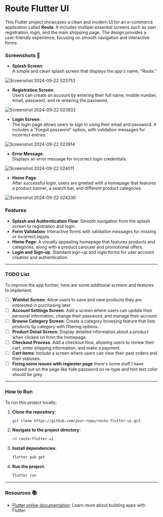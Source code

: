# Route Flutter UI

This Flutter project showcases a clean and modern UI for an e-commerce application called **Route**. It includes multiple essential screens such as user registration, login, and the main shopping page. The design provides a user-friendly experience, focusing on smooth navigation and interactive forms.

### Screenshots 📸

- **Splash Screen**:  
  A simple and clean splash screen that displays the app's name, "Route."

![Screenshot 2024-09-22 023753](https://github.com/user-attachments/assets/2bf7019f-c582-4bed-b2a5-885b2a0dbd94)


- **Registration Screen**:  
  Users can create an account by entering their full name, mobile number, email, password, and re-entering the password.

![Screenshot 2024-09-22 023932](https://github.com/user-attachments/assets/be833480-6c5f-41f6-8d70-3b0122d069b6)


- **Login Screen**:  
  The login page allows users to sign in using their email and password. It includes a "Forgot password" option, with validation messages for incorrect entries.
  
![Screenshot 2024-09-22 023914](https://github.com/user-attachments/assets/d1c57fd2-c129-4ade-a9b9-30c341e2b752)

- **Error Message**:  
  Displays an error message for incorrect login credentials.

![Screenshot 2024-09-22 024011](https://github.com/user-attachments/assets/d4afa813-e4ff-4fbe-b901-09c99689624f)


- **Home Page**:  
  After successful login, users are greeted with a homepage that features a product banner, a search bar, and different product categories.

![Screenshot 2024-09-22 024230](https://github.com/user-attachments/assets/550d7c4e-c120-4060-a12f-52611b48a4b0)


### Features

- **Splash and Authentication Flow**: Smooth navigation from the splash screen to registration and login.
- **Form Validation**: Interactive forms with validation messages for missing or incorrect inputs.
- **Home Page**: A visually appealing homepage that features products and categories, along with a product carousel and promotional offers.
- **Login and Sign-up**: Standard sign-up and login forms for user account creation and authentication.

---

### TODO List

To improve the app further, here are some additional screens and features to implement:

- [ ] **Wishlist Screen**: Allow users to save and view products they are interested in purchasing later.
- [ ] **Account Settings Screen**: Add a screen where users can update their personal information, change their password, and manage their account.
- [ ] **Browse Category Screen**: Create a category browsing feature that lists products by category with filtering options.
- [ ] **Product Detail Screen**: Display detailed information about a product when clicked on from the homepage.
- [ ] **Checkout Process**: Add a checkout flow, allowing users to review their cart, enter shipping information, and make a payment.
- [ ] **Cart items**: Include a screen where users can view their past orders and their statuses.
- [ ] **Fixing some issues with regiester page** there's some stuff I have missed out on the page like hide password on re-type and hint text color should be grey.

---

### How to Run

To run this project locally:

1. **Clone the repository**:
    ```bash
    git clone https://github.com/your-repo/route-flutter-ui.git
    ```

2. **Navigate to the project directory**:
    ```bash
    cd route-flutter-ui
    ```

3. **Install dependencies**:
    ```bash
    flutter pub get
    ```

4. **Run the project**:
    ```bash
    flutter run
    ```

---

### Resources 📚

- [Flutter online documentation](https://docs.flutter.dev/): Learn more about building apps with Flutter.
